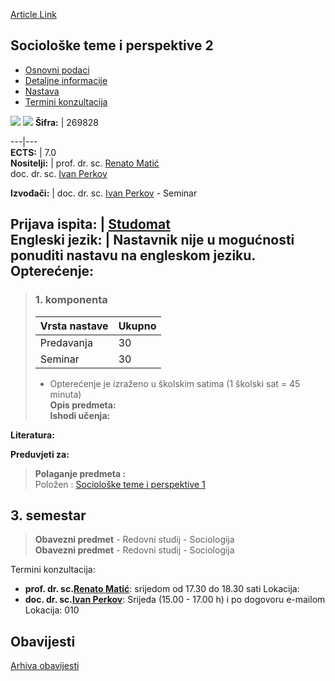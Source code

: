 [Article Link](https://www.fhs.hr/predmet/stp2)

## Sociološke teme i perspektive 2
  * [Osnovni podaci](https://www.fhs.hr/predmet/stp2#v1id-904877_915587_1_0 "Osnovni podaci")
  * [Detaljne informacije](https://www.fhs.hr/predmet/stp2#v1id-904877_915587_1_1 "Detaljne informacije")
  * [Nastava](https://www.fhs.hr/predmet/stp2#v1id-904877_915587_1_2 "Nastava")
  * [Termini konzultacija](https://www.fhs.hr/predmet/stp2#v1id-904877_915587_1_3 "Termini konzultacija")


[![](https://www.fhs.hr/img/flags/gif/hr.gif)](https://www.fhs.hr/predmet/stp2) [![](https://www.fhs.hr/img/flags/gif/gb.gif)](https://www.fhs.hr/en/course/stap2)
**Šifra:** |  269828  
  
---|---  
**ECTS:** |  7.0   
**Nositelji:** |  prof. dr. sc. [Renato Matić](https://www.fhs.hr/djelatnik/renato.matic)   
doc. dr. sc. [Ivan Perkov](https://www.fhs.hr/djelatnik/ivan.perkov)   
  
**Izvođači:** |  doc. dr. sc. [Ivan Perkov](https://www.fhs.hr/djelatnik/ivan.perkov) - Seminar  
  
**Prijava ispita:** |  [Studomat](http://www.isvu.hr/studomat)  
**Engleski jezik:** |  Nastavnik nije u mogućnosti ponuditi nastavu na engleskom jeziku.   
**Opterećenje:**  
---  
> ### 1. komponenta
> | Vrsta nastave | Ukupno  
> ---|---  
> Predavanja | 30  
> Seminar | 30  
> * Opterećenje je izraženo u školskim satima (1 školski sat = 45 minuta)   
**Opis predmeta:**  
> **Ishodi učenja:**  

  
**Literatura:**  

  
**Preduvjeti za:**  
> **Polaganje predmeta :**  
>  Položen : [Sociološke teme i perspektive 1](https://www.fhs.hr/predmet/stp1)  
>   
**3. semestar**  
---  
> **Obavezni predmet** - Redovni studij - Sociologija  
>  **Obavezni predmet** - Redovni studij - Sociologija  
>   
Termini konzultacija: 
  * **prof. dr. sc.[Renato Matić](https://www.fhs.hr/djelatnik/renato.matic)**: 
srijedom od 17.30 do 18.30 sati
Lokacija: 
  * **doc. dr. sc.[Ivan Perkov](https://www.fhs.hr/djelatnik/ivan.perkov)**: 
Srijeda (15.00 - 17.00 h) i po dogovoru e-mailom
Lokacija: 010 


## Obavijesti
[Arhiva obavijesti](https://www.fhs.hr/predmet/stp2?@=21nek#news_124078 "Arhiva obavijesti")
